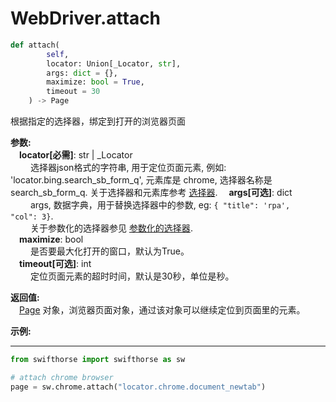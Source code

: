 
# WebDriver.attach

```python
def attach(
        self,
        locator: Union[_Locator, str],
        args: dict = {},
        maximize: bool = True,
        timeout = 30
    ) -> Page
```  

根据指定的选择器，绑定到打开的浏览器页面

**参数:**  
   &emsp;**locator[必需]**: str | _Locator   
        &emsp;&emsp; 选择器json格式的字符串, 用于定位页面元素, 例如: 'locator.bing.search_sb_form_q', 元素库是 chrome, 选择器名称是 search_sb_form_q. 关于选择器和元素库参考 [选择器](./../../../concepts/locator.md). 
    &emsp;**args[可选]**: dict  
        &emsp;&emsp; args, 数据字典，用于替换选择器中的参数, eg: `{ "title": 'rpa',  "col": 3}`.  
        &emsp;&emsp; 关于参数化的选择器参见 [参数化的选择器](./../../../concepts/locator.md#parametric-locator).  
    &emsp;**maximize**: bool  
        &emsp;&emsp; 是否要最大化打开的窗口，默认为True。  
    &emsp;**timeout[可选]**: int  
        &emsp;&emsp; 定位页面元素的超时时间，默认是30秒，单位是秒。 

**返回值:**  
    &emsp;[Page](./browser/page/page.md) 对象，浏览器页面对象，通过该对象可以继续定位到页面里的元素。

**示例:**
***
```python
from swifthorse import swifthorse as sw

# attach chrome browser
page = sw.chrome.attach("locator.chrome.document_newtab")
```